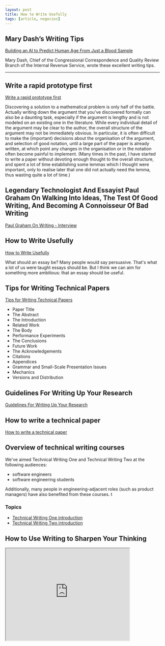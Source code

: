 ```yaml
---
layout: post
title: How to Write Usefully
tags: [article, negocios]
---
```


<!--more-->

## Mary Dash’s Writing Tips

[Building an AI to Predict Human Age From Just a Blood Sample](https://plainlanguage.gov/resources/articles/dash-writing-tips/)

Mary Dash, Chief of the Congressional Correspondence and Quality Review Branch of the Internal Revenue Service, wrote these excellent writing tips.

---

## Write a rapid prototype first

[Write a rapid prototype first](https://terrytao.wordpress.com/advice-on-writing-papers/write-a-rapid-prototype-first/)

Discovering a solution to a mathematical problem is only half of the battle.  Actually writing down the argument that you’ve discovered formally can also be a daunting task, especially if the argument is lengthy and is not modeled on an existing one in the literature. While every individual detail of the argument may be clear to the author, the overall structure of the argument may not be immediately obvious. In particular, it is often difficult to make the (important) decisions about the organisation of the argument, and selection of good notation, until a large part of the paper is already written, at which point any changes in the organisation or in the notation often become painful to implement. (Many times in the past, I have started to write a paper without devoting enough thought to the overall structure, and spent a lot of time establishing some lemmas which I thought were important, only to realise later that one did not actually need the lemma, thus wasting quite a lot of time.)

## Legendary Technologist And Essayist Paul Graham On Walking Into Ideas, The Test Of Good Writing, And Becoming A Connoisseur Of Bad Writing

[Paul Graham On  Writing - Interview](https://www.writingroutines.com/paul-graham-interview/)

## How to Write Usefully

[How to Write Usefully](http://paulgraham.com/useful.html)

What should an essay be? Many people would say persuasive. That's what a lot of us were taught essays should be. But I think we can aim for something more ambitious: that an essay should be useful.

## Tips for Writing Technical Papers
[Tips for Writing Technical Papers](https://cs.stanford.edu/people/widom/paper-writing.html)

- Paper Title
- The Abstract
- The Introduction
- Related Work
- The Body
- Performance Experiments
- The Conclusions
- Future Work
- The Acknowledgements
- Citations
- Appendices
- Grammar and Small-Scale Presentation Issues
- Mechanics
- Versions and Distribution


## Guidelines For Writing Up Your Research
[Guidelines For Writing Up Your Research](https://ocw.mit.edu/courses/biological-engineering/20-109-laboratory-fundamentals-in-biological-engineering-spring-2010/assignments/guidelines-for-writing-up-your-research/)


## How to write a technical paper

[How to write a technical paper](https://homes.cs.washington.edu/~mernst/advice/write-technical-paper.html)


## Overview of technical writing courses

We've aimed Technical Writing One and Technical Writing Two at the following audiences:

- software engineers
- software engineering students

Additionally, many people in engineering-adjacent roles (such as product managers) have also benefited from these courses.
t
### Topics

- [Technical Writing One introduction](https://developers.google.com/tech-writing/one)
- [Technical Writing Two introduction](https://developers.google.com/tech-writing/two)




## How to Use Writing to Sharpen Your Thinking

<iframe width="80%" height="300px"
src="https://www.youtube.com/embed/65U5byDZ55M">
</iframe>

